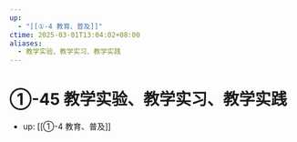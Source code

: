 ```yaml
---
up:
  - "[[①-4 教育、普及]]"
ctime: 2025-03-01T13:04:02+08:00
aliases:
  - 教学实验、教学实习、教学实践
---
```


# ①-45 教学实验、教学实习、教学实践

- up: [[①-4 教育、普及]]
